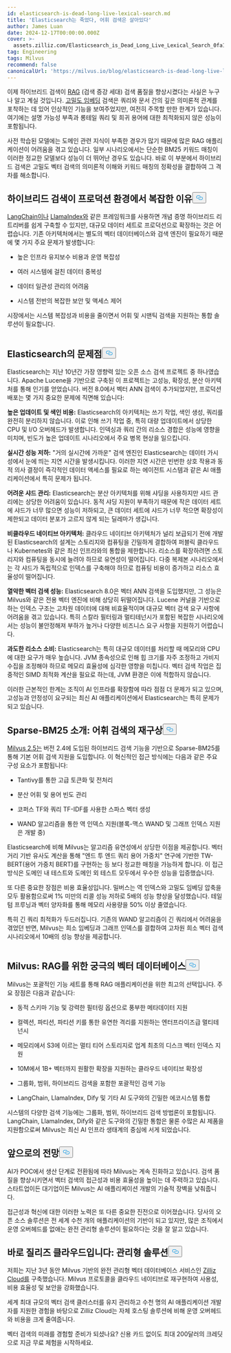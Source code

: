 ```yaml
---
id: elasticsearch-is-dead-long-live-lexical-search.md
title: 'Elasticsearch는 죽었다, 어휘 검색은 살아있다'
author: James Luan
date: 2024-12-17T00:00:00.000Z
cover: >-
  assets.zilliz.com/Elasticsearch_is_Dead_Long_Live_Lexical_Search_0fa15cd6d7.png
tag: Engineering
tags: Milvus
recommend: false
canonicalUrl: 'https://milvus.io/blog/elasticsearch-is-dead-long-live-lexical-search.md'
---
```

<p>이제 하이브리드 검색이 <a href="https://zilliz.com/learn/Retrieval-Augmented-Generation">RAG</a> (검색 증강 세대) 검색 품질을 향상시켰다는 사실은 누구나 알고 계실 것입니다. <a href="https://zilliz.com/learn/sparse-and-dense-embeddings">고밀도 임베딩</a> 검색은 쿼리와 문서 간의 깊은 의미론적 관계를 포착하는 데 있어 인상적인 기능을 보여주었지만, 여전히 주목할 만한 한계가 있습니다. 여기에는 설명 가능성 부족과 롱테일 쿼리 및 희귀 용어에 대한 최적화되지 않은 성능이 포함됩니다.</p>
<p>사전 학습된 모델에는 도메인 관련 지식이 부족한 경우가 많기 때문에 많은 RAG 애플리케이션이 어려움을 겪고 있습니다. 일부 시나리오에서는 단순한 BM25 키워드 매칭이 이러한 정교한 모델보다 성능이 더 뛰어난 경우도 있습니다. 바로 이 부분에서 하이브리드 검색은 고밀도 벡터 검색의 의미론적 이해와 키워드 매칭의 정확성을 결합하여 그 격차를 해소합니다.</p>
<h2 id="Why-Hybrid-Search-is-Complex-in-Production" class="common-anchor-header">하이브리드 검색이 프로덕션 환경에서 복잡한 이유<button data-href="#Why-Hybrid-Search-is-Complex-in-Production" class="anchor-icon" translate="no">
      <svg translate="no"
        aria-hidden="true"
        focusable="false"
        height="20"
        version="1.1"
        viewBox="0 0 16 16"
        width="16"
      >
        <path
          fill="#0092E4"
          fill-rule="evenodd"
          d="M4 9h1v1H4c-1.5 0-3-1.69-3-3.5S2.55 3 4 3h4c1.45 0 3 1.69 3 3.5 0 1.41-.91 2.72-2 3.25V8.59c.58-.45 1-1.27 1-2.09C10 5.22 8.98 4 8 4H4c-.98 0-2 1.22-2 2.5S3 9 4 9zm9-3h-1v1h1c1 0 2 1.22 2 2.5S13.98 12 13 12H9c-.98 0-2-1.22-2-2.5 0-.83.42-1.64 1-2.09V6.25c-1.09.53-2 1.84-2 3.25C6 11.31 7.55 13 9 13h4c1.45 0 3-1.69 3-3.5S14.5 6 13 6z"
        ></path>
      </svg>
    </button></h2><p><a href="https://zilliz.com/learn/LangChain">LangChain이나</a> <a href="https://zilliz.com/learn/getting-started-with-llamaindex">LlamaIndex와</a> 같은 프레임워크를 사용하면 개념 증명 하이브리드 리트리버를 쉽게 구축할 수 있지만, 대규모 데이터 세트로 프로덕션으로 확장하는 것은 어렵습니다. 기존 아키텍처에서는 별도의 벡터 데이터베이스와 검색 엔진이 필요하기 때문에 몇 가지 주요 문제가 발생합니다:</p>
<ul>
<li><p>높은 인프라 유지보수 비용과 운영 복잡성</p></li>
<li><p>여러 시스템에 걸친 데이터 중복성</p></li>
<li><p>데이터 일관성 관리의 어려움</p></li>
<li><p>시스템 전반의 복잡한 보안 및 액세스 제어</p></li>
</ul>
<p>시장에서는 시스템 복잡성과 비용을 줄이면서 어휘 및 시맨틱 검색을 지원하는 통합 솔루션이 필요합니다.</p>
<p>
  <span class="img-wrapper">
    <img translate="no" src="https://assets.zilliz.com/elasticsearch_vs_milvus_5be6e2b69e.png" alt="" class="doc-image" id="" />
    <span></span>
  </span>
</p>
<h2 id="The-Pain-Points-of-Elasticsearch" class="common-anchor-header">Elasticsearch의 문제점<button data-href="#The-Pain-Points-of-Elasticsearch" class="anchor-icon" translate="no">
      <svg translate="no"
        aria-hidden="true"
        focusable="false"
        height="20"
        version="1.1"
        viewBox="0 0 16 16"
        width="16"
      >
        <path
          fill="#0092E4"
          fill-rule="evenodd"
          d="M4 9h1v1H4c-1.5 0-3-1.69-3-3.5S2.55 3 4 3h4c1.45 0 3 1.69 3 3.5 0 1.41-.91 2.72-2 3.25V8.59c.58-.45 1-1.27 1-2.09C10 5.22 8.98 4 8 4H4c-.98 0-2 1.22-2 2.5S3 9 4 9zm9-3h-1v1h1c1 0 2 1.22 2 2.5S13.98 12 13 12H9c-.98 0-2-1.22-2-2.5 0-.83.42-1.64 1-2.09V6.25c-1.09.53-2 1.84-2 3.25C6 11.31 7.55 13 9 13h4c1.45 0 3-1.69 3-3.5S14.5 6 13 6z"
        ></path>
      </svg>
    </button></h2><p>Elasticsearch는 지난 10년간 가장 영향력 있는 오픈 소스 검색 프로젝트 중 하나였습니다. Apache Lucene을 기반으로 구축된 이 프로젝트는 고성능, 확장성, 분산 아키텍처를 통해 인기를 얻었습니다. 버전 8.0에서 벡터 ANN 검색이 추가되었지만, 프로덕션 배포는 몇 가지 중요한 문제에 직면해 있습니다:</p>
<p><strong>높은 업데이트 및 색인 비용:</strong> Elasticsearch의 아키텍처는 쓰기 작업, 색인 생성, 쿼리를 완전히 분리하지 않습니다. 이로 인해 쓰기 작업 중, 특히 대량 업데이트에서 상당한 CPU 및 I/O 오버헤드가 발생합니다. 인덱싱과 쿼리 간의 리소스 경합은 성능에 영향을 미치며, 빈도가 높은 업데이트 시나리오에서 주요 병목 현상을 일으킵니다.</p>
<p><strong>실시간 성능 저하:</strong> "거의 실시간에 가까운" 검색 엔진인 Elasticsearch는 데이터 가시성에서 눈에 띄는 지연 시간을 발생시킵니다. 이러한 지연 시간은 빈번한 상호 작용과 동적 의사 결정이 즉각적인 데이터 액세스를 필요로 하는 에이전트 시스템과 같은 AI 애플리케이션에서 특히 문제가 됩니다.</p>
<p><strong>어려운 샤드 관리:</strong> Elasticsearch는 분산 아키텍처를 위해 샤딩을 사용하지만 샤드 관리에는 상당한 어려움이 있습니다. 동적 샤딩 지원이 부족하기 때문에 작은 데이터 세트에 샤드가 너무 많으면 성능이 저하되고, 큰 데이터 세트에 샤드가 너무 적으면 확장성이 제한되고 데이터 분포가 고르지 않게 되는 딜레마가 생깁니다.</p>
<p><strong>비클라우드 네이티브 아키텍처:</strong> 클라우드 네이티브 아키텍처가 널리 보급되기 전에 개발된 Elasticsearch의 설계는 스토리지와 컴퓨팅을 긴밀하게 결합하여 퍼블릭 클라우드나 Kubernetes와 같은 최신 인프라와의 통합을 제한합니다. 리소스를 확장하려면 스토리지와 컴퓨팅을 동시에 늘려야 하므로 유연성이 떨어집니다. 다중 복제본 시나리오에서는 각 샤드가 독립적으로 인덱스를 구축해야 하므로 컴퓨팅 비용이 증가하고 리소스 효율성이 떨어집니다.</p>
<p><strong>열악한 벡터 검색 성능:</strong> Elasticsearch 8.0은 벡터 ANN 검색을 도입했지만, 그 성능은 Milvus와 같은 전용 벡터 엔진에 비해 상당히 뒤떨어집니다. Lucene 커널을 기반으로 하는 인덱스 구조는 고차원 데이터에 대해 비효율적이며 대규모 벡터 검색 요구 사항에 어려움을 겪고 있습니다. 특히 스칼라 필터링과 멀티테넌시가 포함된 복잡한 시나리오에서는 성능이 불안정해져 부하가 높거나 다양한 비즈니스 요구 사항을 지원하기 어렵습니다.</p>
<p><strong>과도한 리소스 소비:</strong> Elasticsearch는 특히 대규모 데이터를 처리할 때 메모리와 CPU에 대한 요구가 매우 높습니다. JVM 종속성으로 인해 힙 크기를 자주 조정하고 가비지 수집을 조정해야 하므로 메모리 효율성에 심각한 영향을 미칩니다. 벡터 검색 작업은 집중적인 SIMD 최적화 계산을 필요로 하는데, JVM 환경은 이에 적합하지 않습니다.</p>
<p>이러한 근본적인 한계는 조직이 AI 인프라를 확장함에 따라 점점 더 문제가 되고 있으며, 고성능과 안정성이 요구되는 최신 AI 애플리케이션에서 Elasticsearch는 특히 문제가 되고 있습니다.</p>
<h2 id="Introducing-Sparse-BM25-Reimagining-Lexical-Search" class="common-anchor-header">Sparse-BM25 소개: 어휘 검색의 재구상<button data-href="#Introducing-Sparse-BM25-Reimagining-Lexical-Search" class="anchor-icon" translate="no">
      <svg translate="no"
        aria-hidden="true"
        focusable="false"
        height="20"
        version="1.1"
        viewBox="0 0 16 16"
        width="16"
      >
        <path
          fill="#0092E4"
          fill-rule="evenodd"
          d="M4 9h1v1H4c-1.5 0-3-1.69-3-3.5S2.55 3 4 3h4c1.45 0 3 1.69 3 3.5 0 1.41-.91 2.72-2 3.25V8.59c.58-.45 1-1.27 1-2.09C10 5.22 8.98 4 8 4H4c-.98 0-2 1.22-2 2.5S3 9 4 9zm9-3h-1v1h1c1 0 2 1.22 2 2.5S13.98 12 13 12H9c-.98 0-2-1.22-2-2.5 0-.83.42-1.64 1-2.09V6.25c-1.09.53-2 1.84-2 3.25C6 11.31 7.55 13 9 13h4c1.45 0 3-1.69 3-3.5S14.5 6 13 6z"
        ></path>
      </svg>
    </button></h2><p><a href="https://milvus.io/blog/introduce-milvus-2-5-full-text-search-powerful-metadata-filtering-and-more.md">Milvus 2.5는</a> 버전 2.4에 도입된 하이브리드 검색 기능을 기반으로 Sparse-BM25를 통해 기본 어휘 검색 지원을 도입합니다. 이 혁신적인 접근 방식에는 다음과 같은 주요 구성 요소가 포함됩니다:</p>
<ul>
<li><p>Tantivy를 통한 고급 토큰화 및 전처리</p></li>
<li><p>분산 어휘 및 용어 빈도 관리</p></li>
<li><p>코퍼스 TF와 쿼리 TF-IDF를 사용한 스파스 벡터 생성</p></li>
<li><p>WAND 알고리즘을 통한 역 인덱스 지원(블록-맥스 WAND 및 그래프 인덱스 지원은 개발 중)</p></li>
</ul>
<p>Elasticsearch에 비해 Milvus는 알고리즘 유연성에서 상당한 이점을 제공합니다. 벡터 거리 기반 유사도 계산을 통해 "엔드 투 엔드 쿼리 용어 가중치" 연구에 기반한 TW-BERT(용어 가중치 BERT)를 구현하는 등 보다 정교한 매칭을 가능하게 합니다. 이 접근 방식은 도메인 내 테스트와 도메인 외 테스트 모두에서 우수한 성능을 입증했습니다.</p>
<p>또 다른 중요한 장점은 비용 효율성입니다. 밀버스는 역 인덱스와 고밀도 임베딩 압축을 모두 활용함으로써 1% 미만의 리콜 성능 저하로 5배의 성능 향상을 달성했습니다. 테일텀 프루닝과 벡터 양자화를 통해 메모리 사용량을 50% 이상 줄였습니다.</p>
<p>특히 긴 쿼리 최적화가 두드러집니다. 기존의 WAND 알고리즘이 긴 쿼리에서 어려움을 겪었던 반면, Milvus는 희소 임베딩과 그래프 인덱스를 결합하여 고차원 희소 벡터 검색 시나리오에서 10배의 성능 향상을 제공합니다.</p>
<p>
  <span class="img-wrapper">
    <img translate="no" src="https://assets.zilliz.com/document_in_and_out_b84771bec4.png" alt="" class="doc-image" id="" />
    <span></span>
  </span>
</p>
<h2 id="Milvus-The-Ultimate-Vector-Database-for-RAG" class="common-anchor-header">Milvus: RAG를 위한 궁극의 벡터 데이터베이스<button data-href="#Milvus-The-Ultimate-Vector-Database-for-RAG" class="anchor-icon" translate="no">
      <svg translate="no"
        aria-hidden="true"
        focusable="false"
        height="20"
        version="1.1"
        viewBox="0 0 16 16"
        width="16"
      >
        <path
          fill="#0092E4"
          fill-rule="evenodd"
          d="M4 9h1v1H4c-1.5 0-3-1.69-3-3.5S2.55 3 4 3h4c1.45 0 3 1.69 3 3.5 0 1.41-.91 2.72-2 3.25V8.59c.58-.45 1-1.27 1-2.09C10 5.22 8.98 4 8 4H4c-.98 0-2 1.22-2 2.5S3 9 4 9zm9-3h-1v1h1c1 0 2 1.22 2 2.5S13.98 12 13 12H9c-.98 0-2-1.22-2-2.5 0-.83.42-1.64 1-2.09V6.25c-1.09.53-2 1.84-2 3.25C6 11.31 7.55 13 9 13h4c1.45 0 3-1.69 3-3.5S14.5 6 13 6z"
        ></path>
      </svg>
    </button></h2><p>Milvus는 포괄적인 기능 세트를 통해 RAG 애플리케이션을 위한 최고의 선택입니다. 주요 장점은 다음과 같습니다:</p>
<ul>
<li><p>동적 스키마 기능 및 강력한 필터링 옵션으로 풍부한 메타데이터 지원</p></li>
<li><p>컬렉션, 파티션, 파티션 키를 통한 유연한 격리를 지원하는 엔터프라이즈급 멀티테넌시</p></li>
<li><p>메모리에서 S3에 이르는 멀티 티어 스토리지로 업계 최초의 디스크 벡터 인덱스 지원</p></li>
<li><p>10M에서 1B+ 벡터까지 원활한 확장을 지원하는 클라우드 네이티브 확장성</p></li>
<li><p>그룹화, 범위, 하이브리드 검색을 포함한 포괄적인 검색 기능</p></li>
<li><p>LangChain, LlamaIndex, Dify 및 기타 AI 도구와의 긴밀한 에코시스템 통합</p></li>
</ul>
<p>시스템의 다양한 검색 기능에는 그룹화, 범위, 하이브리드 검색 방법론이 포함됩니다. LangChain, LlamaIndex, Dify와 같은 도구와의 긴밀한 통합은 물론 수많은 AI 제품을 지원함으로써 Milvus는 최신 AI 인프라 생태계의 중심에 서게 되었습니다.</p>
<h2 id="Looking-Forward" class="common-anchor-header">앞으로의 전망<button data-href="#Looking-Forward" class="anchor-icon" translate="no">
      <svg translate="no"
        aria-hidden="true"
        focusable="false"
        height="20"
        version="1.1"
        viewBox="0 0 16 16"
        width="16"
      >
        <path
          fill="#0092E4"
          fill-rule="evenodd"
          d="M4 9h1v1H4c-1.5 0-3-1.69-3-3.5S2.55 3 4 3h4c1.45 0 3 1.69 3 3.5 0 1.41-.91 2.72-2 3.25V8.59c.58-.45 1-1.27 1-2.09C10 5.22 8.98 4 8 4H4c-.98 0-2 1.22-2 2.5S3 9 4 9zm9-3h-1v1h1c1 0 2 1.22 2 2.5S13.98 12 13 12H9c-.98 0-2-1.22-2-2.5 0-.83.42-1.64 1-2.09V6.25c-1.09.53-2 1.84-2 3.25C6 11.31 7.55 13 9 13h4c1.45 0 3-1.69 3-3.5S14.5 6 13 6z"
        ></path>
      </svg>
    </button></h2><p>AI가 POC에서 생산 단계로 전환됨에 따라 Milvus는 계속 진화하고 있습니다. 검색 품질을 향상시키면서 벡터 검색의 접근성과 비용 효율성을 높이는 데 주력하고 있습니다. 스타트업이든 대기업이든 Milvus는 AI 애플리케이션 개발의 기술적 장벽을 낮춰줍니다.</p>
<p>접근성과 혁신에 대한 이러한 노력은 또 다른 중요한 진전으로 이어졌습니다. 당사의 오픈 소스 솔루션은 전 세계 수천 개의 애플리케이션의 기반이 되고 있지만, 많은 조직에서 운영 오버헤드를 없애는 완전 관리형 솔루션이 필요하다는 것을 잘 알고 있습니다.</p>
<h2 id="Zilliz-Cloud-The-Managed-Solution" class="common-anchor-header">바로 질리즈 클라우드입니다: 관리형 솔루션<button data-href="#Zilliz-Cloud-The-Managed-Solution" class="anchor-icon" translate="no">
      <svg translate="no"
        aria-hidden="true"
        focusable="false"
        height="20"
        version="1.1"
        viewBox="0 0 16 16"
        width="16"
      >
        <path
          fill="#0092E4"
          fill-rule="evenodd"
          d="M4 9h1v1H4c-1.5 0-3-1.69-3-3.5S2.55 3 4 3h4c1.45 0 3 1.69 3 3.5 0 1.41-.91 2.72-2 3.25V8.59c.58-.45 1-1.27 1-2.09C10 5.22 8.98 4 8 4H4c-.98 0-2 1.22-2 2.5S3 9 4 9zm9-3h-1v1h1c1 0 2 1.22 2 2.5S13.98 12 13 12H9c-.98 0-2-1.22-2-2.5 0-.83.42-1.64 1-2.09V6.25c-1.09.53-2 1.84-2 3.25C6 11.31 7.55 13 9 13h4c1.45 0 3-1.69 3-3.5S14.5 6 13 6z"
        ></path>
      </svg>
    </button></h2><p>저희는 지난 3년 동안 Milvus 기반의 완전 관리형 벡터 데이터베이스 서비스인 <a href="https://zilliz.com/cloud">Zilliz Cloud를</a> 구축했습니다. Milvus 프로토콜을 클라우드 네이티브로 재구현하여 사용성, 비용 효율성 및 보안을 강화했습니다.</p>
<p>세계 최대 규모의 벡터 검색 클러스터를 유지 관리하고 수천 명의 AI 애플리케이션 개발자를 지원한 경험을 바탕으로 Zilliz Cloud는 자체 호스팅 솔루션에 비해 운영 오버헤드와 비용을 크게 줄여줍니다.</p>
<p>벡터 검색의 미래를 경험할 준비가 되셨나요? 신용 카드 없이도 최대 200달러의 크레딧으로 지금 무료 체험을 시작하세요.</p>
